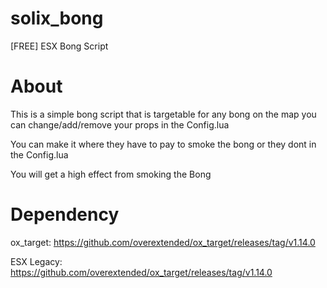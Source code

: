# solix_bong
[FREE] ESX Bong Script

# About
This is a simple bong script that is targetable for any bong on the map you can change/add/remove your props in the Config.lua

You can make it where they have to pay to smoke the bong or they dont in the Config.lua

You will get a high effect from smoking the Bong


# Dependency
ox_target: https://github.com/overextended/ox_target/releases/tag/v1.14.0


ESX Legacy: https://github.com/overextended/ox_target/releases/tag/v1.14.0
